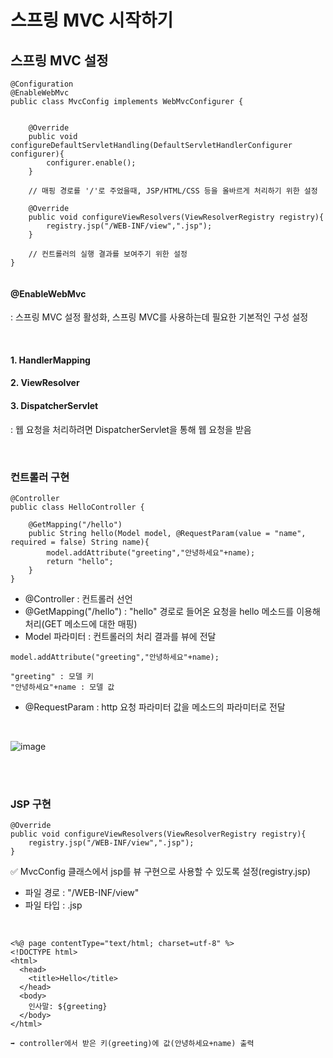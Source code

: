 # 스프링 MVC 시작하기

## 스프링 MVC 설정


```
@Configuration
@EnableWebMvc
public class MvcConfig implements WebMvcConfigurer {


    @Override
    public void configureDefaultServletHandling(DefaultServletHandlerConfigurer configurer){
        configurer.enable();
    }

    // 매핑 경로를 '/'로 주었을때, JSP/HTML/CSS 등을 올바르게 처리하기 위한 설정

    @Override
    public void configureViewResolvers(ViewResolverRegistry registry){
        registry.jsp("/WEB-INF/view",".jsp");
    }

    // 컨트롤러의 실행 결과를 보여주기 위한 설정
}


```


#### @EnableWebMvc 

: 스프링 MVC 설정 활성화, 스프링 MVC를 사용하는데 필요한 기본적인 구성 설정
 
<BR>

#### 1. HandlerMapping 
#### 2. ViewResolver 
#### 3. DispatcherServlet
: 웹 요청을 처리하려면 DispatcherServlet을 통해 웹 요청을 받음


<br>

### 컨트롤러 구현

```
@Controller 
public class HelloController {

    @GetMapping("/hello")
    public String hello(Model model, @RequestParam(value = "name", required = false) String name){
        model.addAttribute("greeting","안녕하세요"+name);
        return "hello";
    }
}
```

- @Controller : 컨트롤러 선언
- @GetMapping("/hello") : "hello" 경로로 들어온 요청을 hello 메소드를 이용해 처리(GET 메소드에 대한 매핑)
- Model 파라미터 : 컨트롤러의 처리 결과를 뷰에 전달

```
model.addAttribute("greeting","안녕하세요"+name);

"greeting" : 모델 키
"안녕하세요"+name : 모델 값
```

- @RequestParam : http 요청 파라미터 값을 메소드의 파라미터로 전달

<br>

![image](https://user-images.githubusercontent.com/81572478/180778119-656a7cd9-1a67-415a-a7c4-d17dfb00d6ae.png)


<br>
<br>

### JSP 구현

    @Override
    public void configureViewResolvers(ViewResolverRegistry registry){
        registry.jsp("/WEB-INF/view",".jsp");
    }


✅ MvcConfig 클래스에서 jsp를 뷰 구현으로 사용할 수 있도록 설정(registry.jsp)
- 파일 경로 : "/WEB-INF/view"
- 파일 타입 : .jsp

<Br>

```
<%@ page contentType="text/html; charset=utf-8" %>
<!DOCTYPE html>
<html>
  <head>
    <title>Hello</title>
  </head>
  <body>
    인사말: ${greeting}
  </body>
</html>

➡️ controller에서 받은 키(greeting)에 값(안녕하세요+name) 출력
```

